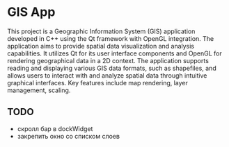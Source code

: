 # GIS App
This project is a Geographic Information System (GIS) application developed in C++ using the Qt framework with OpenGL integration. 
The application aims to provide spatial data visualization and analysis capabilities. 
It utilizes Qt for its user interface components and OpenGL for rendering geographical data in a 2D context. 
The application supports reading and displaying various GIS data formats, 
such as shapefiles, and allows users to interact with and analyze spatial data through intuitive graphical interfaces.
Key features include map rendering, layer management, scaling.


## TODO

- скролл бар в dockWidget
- закрепить окно со списком слоев
